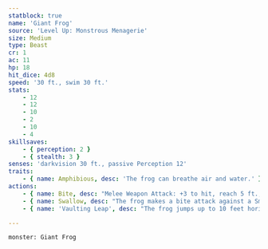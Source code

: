 ```yaml
---
statblock: true
name: 'Giant Frog'
source: 'Level Up: Monstrous Menagerie'
size: Medium
type: Beast
cr: 1
ac: 11
hp: 18
hit_dice: 4d8
speed: '30 ft., swim 30 ft.'
stats:
    - 12
    - 12
    - 10
    - 2
    - 10
    - 4
skillsaves:
    - { perception: 2 }
    - { stealth: 3 }
senses: 'darkvision 30 ft., passive Perception 12'
traits:
    - { name: Amphibious, desc: 'The frog can breathe air and water.' }
actions:
    - { name: Bite, desc: "Melee Weapon Attack: +3 to hit, reach 5 ft., one target. Hit: 4 (1d6+1) piercing damage and the target is grappled (escape DC 11). Until this grapple ends, the frog can't bite another target." }
    - { name: Swallow, desc: "The frog makes a bite attack against a Small or smaller creature it is grappling. If the attack hits and the frog has not swallowed another creature, the target is swallowed and the grapple ends. A swallowed creature has total cover from attacks from outside the frog, it is blinded and restrained, and it takes 5 (2d4) acid damage at the beginning of each of the frog's turns. If the frog dies, the target is no longer swallowed." }
    - { name: 'Vaulting Leap', desc: "The frog jumps up to 10 feet horizontally and 5 feet vertically. If it's within 5 feet of a creature that it is not grappling at the end of this movement, it may make a bite attack against that creature with advantage." }

---
```

```statblock
monster: Giant Frog
```
